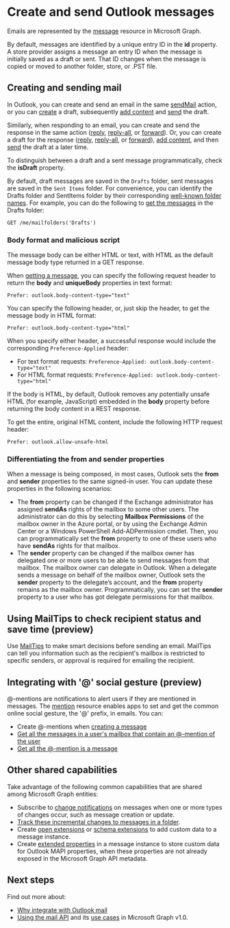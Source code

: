 # Create and send Outlook messages

Emails are represented by the [message](/graph/api/resources/message?view=graph-rest-1.0) resource in Microsoft Graph.

By default, messages are identified by a unique entry ID in the **id** property. A store provider assigns a message an entry ID when the message is initially
saved as a draft or sent. That ID changes when the message is copied or moved to another folder, store, or .PST file.

## Creating and sending mail

In Outlook, you can create and send an email in the same [sendMail](/graph/api/user_sendmail?view=graph-rest-1.0) action, or you can [create](/graph/api/user_post_messages?view=graph-rest-1.0) a draft, subsequently [add content](/graph/api/message_update?view=graph-rest-1.0) and [send](/graph/api/message_send?view=graph-rest-1.0) the draft.

Similarly, when responding to an email, you can create and send the response in the same action ([reply](/graph/api/message_reply?view=graph-rest-1.0), [reply-all](/graph/api/message_replyall?view=graph-rest-1.0), or [forward](/graph/api/message_forward?view=graph-rest-1.0)). Or, you can create a draft for the response ([reply](/graph/api/message_createreply?view=graph-rest-1.0), [reply-all](/graph/api/message_createreplyall?view=graph-rest-1.0), or [forward](/graph/api/message_createforward?view=graph-rest-1.0)), [add content](/graph/api/message_update?view=graph-rest-1.0), and then [send](/graph/api/message_send?view=graph-rest-1.0) the draft at a later time.

To distinguish between a draft and a sent message programmatically, check the **isDraft** property.

By default, draft messages are saved in the `Drafts` folder, sent messages are saved in the `Sent Items` folder. For convenience, you can identify the Drafts folder and SentItems folder by their corresponding [well-known folder names](/graph/api/resources/mailfolder?view=graph-rest-1.0). For example, you can do the following to [get the messages](/graph/api/user_list_messages?view=graph-rest-1.0) in the Drafts folder:

```http
GET /me/mailfolders('Drafts')
```

### Body format and malicious script

<!-- Remove the following 2 sections from the message.md topics
-->

The message body can be either HTML or text, with HTML as the default message body type returned in a GET response.

When [getting a message](/graph/api/message_get?view=graph-rest-1.0), you can specify the following request header to return the **body** and **uniqueBody** properties in text format:

```http
Prefer: outlook.body-content-type="text"
```

You can specify the following header, or, just skip the header, to get the message body in HTML format:

```http
Prefer: outlook.body-content-type="html"
```

When you specify either header, a successful response would include the corresponding `Preference-Applied` header:

- For text format requests: `Preference-Applied: outlook.body-content-type="text"`
- For HTML format requests: `Preference-Applied: outlook.body-content-type="html"`

If the body is HTML, by default, Outlook removes any potentially unsafe HTML (for example, JavaScript) embedded in the **body** property before returning the body content in a REST response.

To get the entire, original HTML content, include the following HTTP request header:

```http
Prefer: outlook.allow-unsafe-html
```

### Differentiating the from and sender properties

When a message is being composed, in most cases, Outlook sets the **from** and **sender** properties to the same signed-in user. You can update these properties in the following scenarios:

- The **from** property can be changed if the Exchange administrator has assigned **sendAs** rights of the mailbox to some other users. The administrator can do this by selecting **Mailbox Permissions** of the mailbox owner in the Azure portal, or by using the Exchange Admin Center or a Windows PowerShell Add-ADPermission cmdlet. Then, you can programmatically set the **from** property to one of these users who have **sendAs** rights for that mailbox.
- The **sender** property can be changed if the mailbox owner has delegated one or more users to be able to send messages from that mailbox. The mailbox owner can delegate in Outlook. When a delegate sends a message on behalf of the mailbox owner, Outlook sets the **sender** property to the delegate’s account, and the **from** property remains as the mailbox owner. Programmatically, you can set the **sender** property to a user who has got delegate permissions for that mailbox.

## Using MailTips to check recipient status and save time (preview)

Use [MailTips](/graph/api/resources/mailtips?view=graph-rest-beta) to make smart decisions before sending an email.
MailTips can tell you information such as the recipient's mailbox is restricted to specific senders, or approval is required for emailing the recipient.

## Integrating with '@' social gesture (preview)

@-mentions are notifications to alert users if they are mentioned in messages. The [mention](/graph/api/resources/mention?view=graph-rest-beta) resource enables apps to set and get the common online social gesture, the '@' prefix, in emails.
You can:

- Create @-mentions when [creating a message](/graph/api/user_post_messages?view=graph-rest-beta#request-2)
- [Get all the messages in a user's mailbox that contain an @-mention of the user](/graph/api/user_list_messages?view=graph-rest-beta#request-2)
- [Get all the @-mention is a message](/graph/api/message_get?view=graph-rest-beta#request-2)

## Other shared capabilities

Take advantage of the following common capabilities that are shared among Microsoft Graph entities:

- Subscribe to [change notifications](/graph/api/resources/webhooks?view=graph-rest-1.0) on messages when one or more types of changes occur, such as message creation or update.
- [Track these incremental changes to messages in a folder](delta_query_messages.md).
- Create [open extensions](extensibility_overview.md#open-extensions) or [schema extensions](extensibility_overview.md#schema-extensions) to add custom data to a message instance.
- Create [extended properties](/graph/api/resources/extended-properties-overview?view=graph-rest-1.0) in a message instance to store custom data for Outlook MAPI properties, when these properties are not already exposed in the Microsoft Graph API metadata.

## Next steps

Find out more about:

- [Why integrate with Outlook mail](outlook-mail-concept-overview.md)
- [Using the mail API](/graph/api/resources/mail_api_overview?view=graph-rest-1.0) and its [use cases](/graph/api/resources/mail_api_overview?view=graph-rest-1.0#common-use-cases) in Microsoft Graph v1.0.


<!-- {
  "type": "#page.annotation",
  "suppressions": [
    "Error: /concepts/outlook-create-send-messages.md:
        BookmarkSkippedDocFileNotFound: Link '[creating a message](/graph/api/user_post_messages?view=graph-rest-beta#request-2)'.",
    "Error: /concepts/outlook-create-send-messages.md:
      BookmarkSkippedDocFileNotFound: Link '[Get all the messages in a user's mailbox that contain an @-mention of the user](/graph/api/user_list_messages?view=graph-rest-beta#request-2)'.",
    "Error: /concepts/outlook-create-send-messages.md:
      BookmarkSkippedDocFileNotFound: Link '[Get all the @-mention is a message](/graph/api/message_get?view=graph-rest-beta#request-2)'."
  ]
}-->
